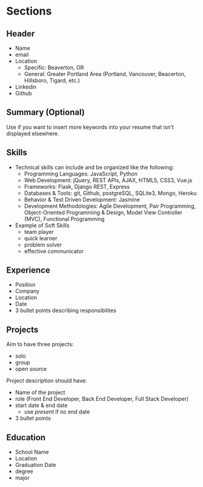 # Sections

## Header
- Name
- email
- Location
  - Specific: Beaverton, OR
  - General: Greater Portland Area (Portland, Vancouver, Beacerton, Hillsboro, Tigard, etc.)
- Linkedin
- Github

## Summary (Optional)
Use if you want to insert more keywords into your resume that isn’t displayed elsewhere.  

## Skills
- Technical skills can include and be organized like the following:
  - Programming Languages: JavaScript, Python
  - Web Development: jQuery, REST APIs, AJAX, HTML5, CSS3, Vue.js
  - Frameworks: Flask, Django REST, Express
  - Databases & Tools: git, Github, postgreSQL, SQLite3, Mongo, Heroku
  - Behavior & Test Driven Development: Jasmine
  - Development Methodologies: Agile Development, Pair Programming, Object-Oriented Programming & Design, Model View Controller (MVC), Functional Programming
- Example of Soft Skills
  - team player
  - quick learner
  - problem solver
  - effective communicator

## Experience

- Position
- Company
- Location
- Date
- 3 bullet points describing responsibilites

## Projects

Aim to have three projects:

- solo
- group
- open source

Project description should have:

- Name of the project
- role (Front End Developer, Back End Developer, Full Stack Developer)
- start date & end date
  - use *present* if no end date
- 3 bullet points

## Education

- School Name
- Location
- Graduation Date
- degree
- major
